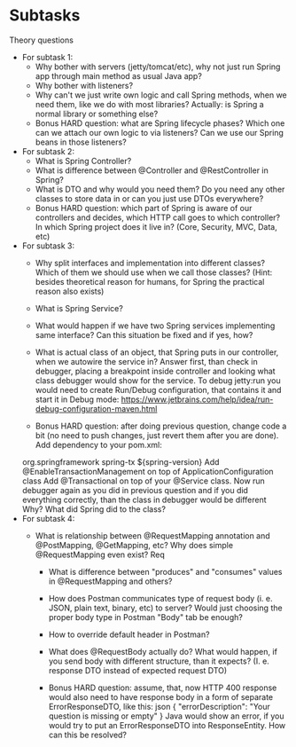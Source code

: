 # Subtasks

Theory questions

* For subtask 1:
  * Why bother with servers (jetty/tomcat/etc), why not just run Spring app through main method as usual Java app?
  * Why bother with listeners? 
  * Why can't we just write own logic and call Spring methods, when we need them, like we do
  with most libraries? Actually: is Spring a normal library or something else?
  * Bonus HARD question: what are Spring lifecycle phases? Which one can we attach our own logic to via listeners? Can we
  use our Spring beans in those listeners?
* For subtask 2:
  * What is Spring Controller?
  * What is difference between @Controller and @RestController in Spring?
  * What is DTO and why would you need them? Do you need any other classes to store data in or can you just use DTOs
  everywhere?
  * Bonus HARD question: which part of Spring is aware of our controllers and decides, which HTTP call goes to which
  controller? In which Spring project does it live in? (Core, Security, MVC, Data, etc)
* For subtask 3:
  * Why split interfaces and implementation into different classes? Which of them we should use when we call those
  classes? (Hint: besides theoretical reason for humans, for Spring the practical reason also exists)
  * What is Spring Service?
  * What would happen if we have two Spring services implementing same interface? Can this situation be fixed and if yes,
  how?
  
  * What is actual class of an object, that Spring puts in our controller, when we autowire the service in? Answer first,
    than check in debugger, placing a breakpoint inside controller and looking what class debugger would show for the
    service. To debug jetty:run you would need to create Run/Debug configuration, that contains it and start it in Debug
    mode: https://www.jetbrains.com/help/idea/run-debug-configuration-maven.html
  * Bonus HARD question: after doing previous question, change code a bit (no need to push changes, just revert them
    after you are done). Add dependency to your pom.xml: 
  <dependency>
      <groupId>org.springframework</groupId>
      <artifactId>spring-tx</artifactId>
      <version>${spring-version}</version>
  </dependency> 
    Add @EnableTransactionManagement on top of ApplicationConfiguration class Add @Transactional on top
    of your @Service class. Now run debugger again as you did in previous question and if you did everything correctly,
    than the class in debugger would be different Why? What did Spring did to the class?
* For subtask 4:
    * What is relationship between @RequestMapping annotation and @PostMapping, @GetMapping, etc? Why does simple
      @RequestMapping even exist?
      Req

        * What is difference between "produces" and "consumes" values in @RequestMapping and others?

        * How does Postman communicates type of request body (i. e. JSON, plain text, binary, etc) to server? Would just
          choosing the proper body type in Postman "Body" tab be enough?
        * How to override default header in Postman?
        * What does @RequestBody actually do? What would happen, if you send body with different structure, than it
          expects? (I. e. response DTO instead of expected request DTO)
        * Bonus HARD question: assume, that, now HTTP 400 response would also need to have response body in a form of
          separate ErrorResponseDTO, like this: json { "errorDescription": "Your question is missing or empty" } Java would
          show
          an error, if you would try to put an ErrorResponseDTO into ResponseEntity<ResponseDTO>. How can this be resolved?